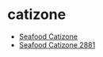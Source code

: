 # catizone

 * [Seafood Catizone](../../index/s/seafood-catizone-2881.json)
 * [Seafood Catizone 2881](../../index/s/seafood-catizone-2881.json)
